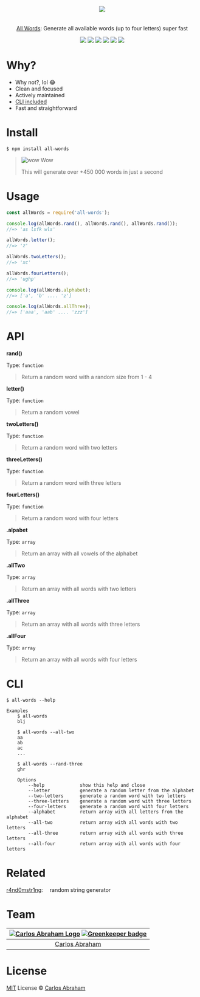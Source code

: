 <p align="center">
	<a href="https://www.npmjs.com/package/all-words"><img src="https://cdn.abraham.gq/projects/all-words/words.png"></a>
	<br>
	<br>
	<br>
	<a href="https://www.npmjs.com/package/all-words">
	All Words</a>: Generate all available words (up to four letters) super fast
</p>

<p align="center">
	<a href="https://travis-ci.org/abranhe/all-words"><img src="https://img.shields.io/travis/abranhe/all-words.svg?logo=travis" /></a>
	<a href="https://github.com/abranhe"><img src="https://abranhe.com/badge.svg"></a>
	<a href="https://cash.me/$abranhe"><img src="https://cdn.abraham.gq/badges/cash-me.svg"></a>
	<a href="https://www.patreon.com/abranhe"><img src="https://cdn.abraham.gq/badges/patreon.svg" /></a>
	<a href="https://github.com/abranhe/all-words/blob/master/LICENSE"><img src="https://img.shields.io/github/license/abranhe/all-words.svg" /></a>
	<a href="https://github.com/abranhe/all-words/"><img src="https://img.shields.io/github/repo-size/abranhe/all-words.svg" /></a>


</p>

# Why?

- Why not?, lol 😂
- Clean and focused
- Actively maintained
- [CLI included](#cli)
- Fast and straightforward

# Install

```
$ npm install all-words
```

> ![wow](https://png.icons8.com/color/30/000000/surprised.png) Wow
>
> This will generate over +450 000 words in just a second


# Usage

```js
const allWords = require('all-words');

console.log(allWords.rand(), allWords.rand(), allWords.rand());
//=> 'as lsfk wls'

allWords.letter();
//=> 'z'

allWords.twoLetters();
//=> 'xc'

allWords.fourLetters();
//=> 'ughp'

console.log(allWords.alphabet);
//=> ['a', 'b' .... 'z']

console.log(allWords.allThree);
//=> ['aaa', 'aab' .... 'zzz']
```

# API

**rand()**

Type: `function`

> Return a random word with a random size from 1 - 4

**letter()**

Type: `function`

> Return a random vowel

**twoLetters()**

Type: `function`

> Return a random word with two letters

**threeLetters()**

Type: `function`

> Return a random word with three letters

**fourLetters()**

Type: `function`

> Return a random word with four letters

**.alpabet**

Type: `array`

> Return an array with all vowels of the alphabet

**.allTwo**

Type: `array`

> Return an array with all words with two letters

**.allThree**

Type: `array`

> Return an array with all words with three letters

**.allFour**

Type: `array`

> Return an array with all words with four letters

# CLI

```
$ all-words --help

Examples
	$ all-words
	blj

	$ all-words --all-two
	aa
	ab
	ac
	...

	$ all-words --rand-three
	ghr

	Options
		--help             show this help and close
		--letter           generate a random letter from the alphabet
		--two-letters      generate a random word with two letters
		--three-letters    generate a random word with three letters
		--four-letters     generate a random word with four letters
		--alphabet         return array with all letters from the alphabet
		--all-two          return array with all words with two letters
		--all-three        return array with all words with three letters
		--all-four         return array with all words with four letters
```

# Related

[r4nd0mstr1ng](https://github.com/abranhe/r4nd0mstr1ng):  random string generator


# Team

|[![Carlos Abraham Logo](https://avatars3.githubusercontent.com/u/21347264?s=50&v=4)](https://19cah.com) [![Greenkeeper badge](https://badges.greenkeeper.io/abranhe/all-words.svg)](https://greenkeeper.io/)|
| :-: |
| [Carlos Abraham](https://github.com/abranhe) |

# License

[MIT](https://github.com/abranhe/all-words/blob/master/LICENSE) License © [Carlos Abraham](https://github.com/abranhe/)
